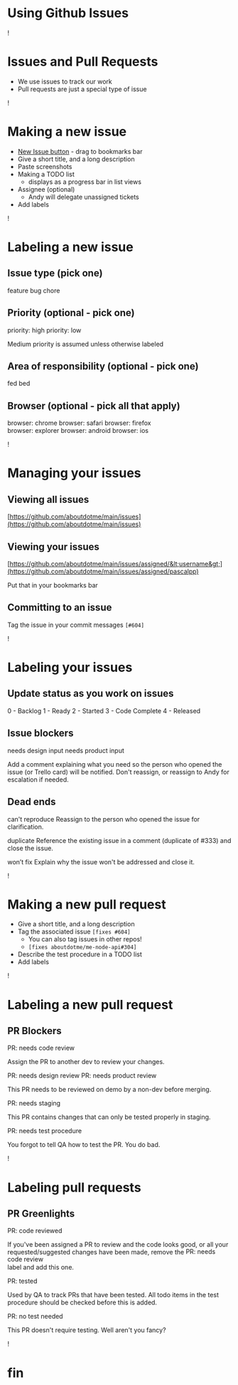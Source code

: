 # Using Github Issues

!

# Issues and Pull Requests

- We use issues to track our work
- Pull requests are just a special type of issue

!

# Making a new issue

- [New Issue button](https://github.com/aboutdotme/main/issues) - drag to bookmarks bar
- Give a short title, and a long description
- Paste screenshots
- Making a TODO list
	- displays as a progress bar in list views
- Assignee (optional)
	- Andy will delegate unassigned tickets
- Add labels

!


# Labeling a new issue

## Issue type (pick one)

<span class="label feature">feature</span> <span class="label bug">bug</span> <span class="label chore">chore</span>

## Priority (optional - pick one)

<span class="label priority-high">priority: high</span> <span class="label priority-low">priority: low</span>

Medium priority is assumed unless otherwise labeled

## Area of responsibility (optional - pick one)

<span class="label fed">fed</span> <span class="label bed">bed</span>

## Browser (optional - pick all that apply)

<span class="label browser">browser: chrome</span>
<span class="label browser">browser: safari</span>
<span class="label browser">browser: firefox</span><br>
<span class="label browser">browser: explorer</span>
<span class="label browser">browser: android</span>
<span class="label browser">browser: ios</span>

!

# Managing your issues

## Viewing all issues

[https://github.com/aboutdotme/main/issues](https://github.com/aboutdotme/main/issues)

## Viewing your issues

[https://github.com/aboutdotme/main/issues/assigned/&lt;username&gt;](https://github.com/aboutdotme/main/issues/assigned/pascalpp)

Put that in your bookmarks bar

## Committing to an issue

Tag the issue in your commit messages `[#604]`

!

# Labeling your issues

## Update status as you work on issues

<span class="label status">0 - Backlog</span>
<span class="label status">1 - Ready</span>
<span class="label status">2 - Started</span>
<span class="label status">3 - Code Complete</span>
<span class="label status">4 - Released</span>

## Issue blockers

<span class="label issue-blocker">needs design input</span>
<span class="label issue-blocker">needs product input</span>

Add a comment explaining what you need so the person who opened the issue (or Trello card) will be notified. Don't reassign, or reassign to Andy for escalation if needed.

## Dead ends

<span class="label issue-deadend">can't reproduce</span> Reassign to the person who opened the issue for clarification.

<span class="label issue-deadend">duplicate</span> Reference the existing issue in a comment (duplicate of #333) and close the issue.

<span class="label issue-deadend">won’t fix</span> Explain why the issue won't be addressed and close it.

!

# Making a new pull request

- Give a short title, and a long description
- Tag the associated issue `[fixes #604]`
	- You can also tag issues in other repos!
	- `[fixes aboutdotme/me-node-api#304]`
- Describe the test procedure in a TODO list
- Add labels

!

# Labeling a new pull request

## PR Blockers

<span class="label pr-blocker">PR: needs code review</span>

Assign the PR to another dev to review your changes.

<span class="label pr-blocker">PR: needs design review</span>
<span class="label pr-blocker">PR: needs product review</span>

This PR needs to be reviewed on demo by a non-dev before merging.

<span class="label pr-blocker">PR: needs staging</span>

This PR contains changes that can only be tested properly in staging.

<span class="label pr-blocker">PR: needs test procedure</span>

You forgot to tell QA how to test the PR. You do bad.

!

# Labeling pull requests

## PR Greenlights

<span class="label pr-greenlight">PR: code reviewed</span>

If you've been assigned a PR to review and the code looks good, or all your<br>requested/suggested changes have been made, remove the <span class="label pr-blocker" style="position:relative;top:-1px;">PR: needs code review</span><br>label and add this one.

<span class="label pr-greenlight">PR: tested</span>

Used by QA to track PRs that have been tested. All todo items in the test procedure should be checked before this is added.

<span class="label pr-greenlight">PR: no test needed</span>

This PR doesn't require testing. Well aren't you fancy?

!

# fin
